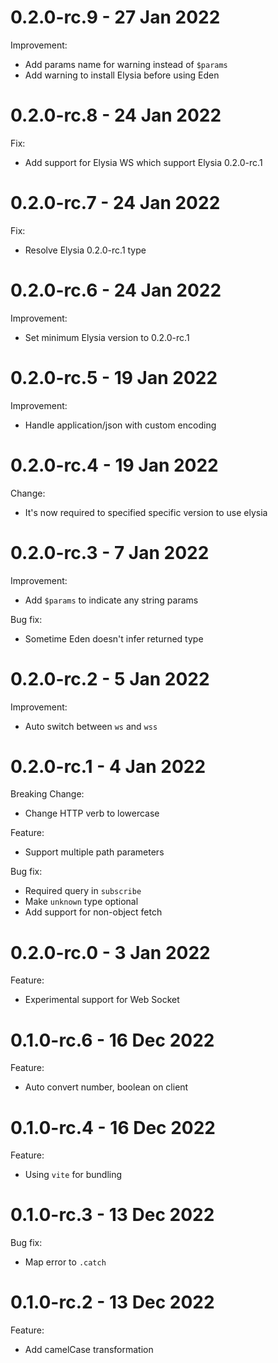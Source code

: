 # 0.2.0-rc.9 - 27 Jan 2022
Improvement:
- Add params name for warning instead of `$params`
- Add warning to install Elysia before using Eden

# 0.2.0-rc.8 - 24 Jan 2022
Fix:
- Add support for Elysia WS which support Elysia 0.2.0-rc.1

# 0.2.0-rc.7 - 24 Jan 2022
Fix:
- Resolve Elysia 0.2.0-rc.1 type

# 0.2.0-rc.6 - 24 Jan 2022
Improvement:
- Set minimum Elysia version to 0.2.0-rc.1

# 0.2.0-rc.5 - 19 Jan 2022
Improvement:
- Handle application/json with custom encoding

# 0.2.0-rc.4 - 19 Jan 2022
Change:
- It's now required to specified specific version to use elysia

# 0.2.0-rc.3 - 7 Jan 2022
Improvement:
- Add `$params` to indicate any string params

Bug fix:
- Sometime Eden doesn't infer returned type

# 0.2.0-rc.2 - 5 Jan 2022
Improvement:
- Auto switch between `ws` and `wss`

# 0.2.0-rc.1 - 4 Jan 2022
Breaking Change:
- Change HTTP verb to lowercase

Feature:
- Support multiple path parameters

Bug fix:
- Required query in `subscribe`
- Make `unknown` type optional
- Add support for non-object fetch

# 0.2.0-rc.0 - 3 Jan 2022
Feature:
- Experimental support for Web Socket

# 0.1.0-rc.6 - 16 Dec 2022
Feature:
- Auto convert number, boolean on client

# 0.1.0-rc.4 - 16 Dec 2022
Feature:
- Using `vite` for bundling

# 0.1.0-rc.3 - 13 Dec 2022
Bug fix:
- Map error to `.catch`

# 0.1.0-rc.2 - 13 Dec 2022
Feature:
- Add camelCase transformation
